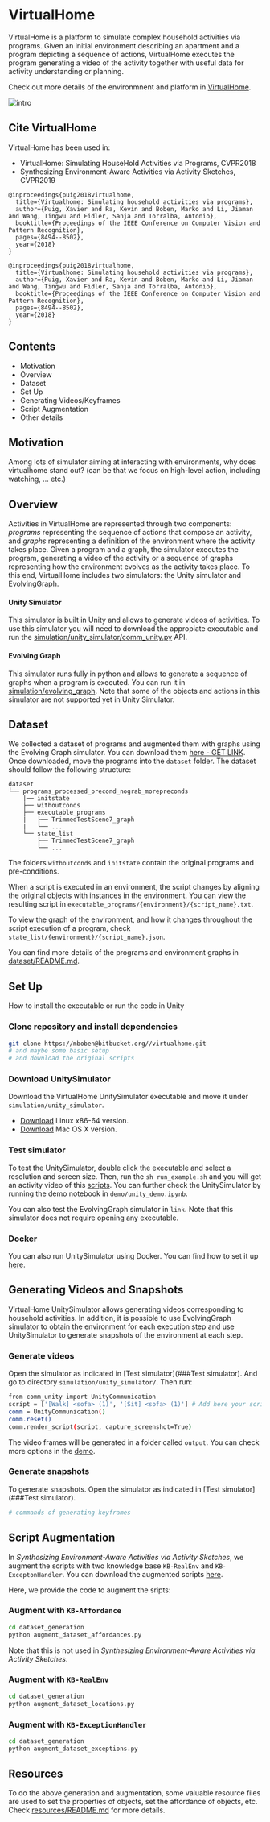 # VirtualHome
VirtualHome is a platform to simulate complex household activities via programs. 
Given an initial environment describing an apartment and a program depicting a sequence of actions, 
VirtualHome executes the program generating a video of the activity together with useful data for activity understanding or planning.

Check out more details of the environmnent and platform in [VirtualHome](http://virtual-home.org). 

![intro](/assets/vh_intro.gif)


## Cite VirtualHome

VirtualHome has been used in:

- VirtualHome: Simulating HouseHold Activities via Programs, CVPR2018
- Synthesizing Environment-Aware Activities via Activity Sketches, CVPR2019


```
@inproceedings{puig2018virtualhome,
  title={Virtualhome: Simulating household activities via programs},
  author={Puig, Xavier and Ra, Kevin and Boben, Marko and Li, Jiaman and Wang, Tingwu and Fidler, Sanja and Torralba, Antonio},
  booktitle={Proceedings of the IEEE Conference on Computer Vision and Pattern Recognition},
  pages={8494--8502},
  year={2018}
}
```

```
@inproceedings{puig2018virtualhome,
  title={Virtualhome: Simulating household activities via programs},
  author={Puig, Xavier and Ra, Kevin and Boben, Marko and Li, Jiaman and Wang, Tingwu and Fidler, Sanja and Torralba, Antonio},
  booktitle={Proceedings of the IEEE Conference on Computer Vision and Pattern Recognition},
  pages={8494--8502},
  year={2018}
}
```

## Contents

- Motivation
- Overview
- Dataset 
- Set Up
- Generating Videos/Keyframes
- Script Augmentation
- Other details

## Motivation

Among lots of simulator aiming at interacting with environments, why does virtualhome stand out? 
(can be that we focus on high-level action, including watching, ... etc.)

## Overview
Activities in VirtualHome are represented through two components: *programs* representing the sequence of actions that compose an activity, and *graphs* representing a definition of the environment where the activity takes place. Given a program and a graph, the simulator executes the program, generating a video of the activity or a sequence of graphs representing how the environment evolves as the activity takes place. To this end, VirtualHome includes two simulators: the Unity simulator and EvolvingGraph.

#### Unity Simulator 
This simulator is built in Unity and allows to generate videos of activities. To use this simulator you will need to download the appropiate executable and run the [simulation/unity_simulator/comm_unity.py](simulation/unity_simulator/comm_unity.py) API.

#### Evolving Graph
This simulator runs fully in python and allows to generate a sequence of graphs when a program is executed. You can run it in [simulation/evolving_graph](evolving_graph). Note that some of the objects and actions in this simulator are not supported yet in Unity Simulator.


## Dataset

We collected a dataset of programs and augmented them with graphs using the Evolving Graph simulator. You can download them [here - GET LINK](). 
Once downloaded, move the programs into the `dataset` folder. The dataset should follow the following structure:

```
dataset
└── programs_processed_precond_nograb_morepreconds
	|── initstate
	├── withoutconds
	├── executable_programs
	|   ├── TrimmedTestScene7_graph
	|	└── ...
	└── state_list
		├── TrimmedTestScene7_graph
	   	└── ...	
```

The folders `withoutconds` and `initstate` contain the original programs and pre-conditions. 

When a script is executed in an environment, the script changes by aligning the original objects with instances in the environment. You can view the resulting script in `executable_programs/{environment}/{script_name}.txt`.

To view the graph of the environment, and how it changes throughout the script execution of a program, check   `state_list/{environment}/{script_name}.json`.

You can find more details of the programs and environment graphs in [dataset/README.md](dataset/README.md). 


## Set Up

How to install the executable or run the code in Unity

### Clone repository and install dependencies
```bash
git clone https://mboben@bitbucket.org//virtualhome.git
# and maybe some basic setup
# and download the original scripts
```

### Download UnitySimulator
Download the VirtualHome UnitySimulator executable and move it under `simulation/unity_simulator`.

- [Download]() Linux x86-64 version.
- [Download]() Mac OS X version.


### Test simulator

To test the UnitySimulator, double click the executable and select a resolution and screen size. Then, run the `sh run_example.sh` and you will get an activity video of this [scripts](example_scripts/...). 
You can further check the UnitySimulator by running the demo notebook in `demo/unity_demo.ipynb`.

You can also test the EvolvingGraph simulator in `link`. Note that this simulator does not require opening any executable.

### Docker
You can also run UnitySimulator using Docker. You can find how to set it up [here](Docker).


## Generating Videos and Snapshots

VirtualHome UnitySimulator allows generating videos corresponding to household activities. In addition, it is possible to use EvolvingGraph simulator to obtain the environment for each execution step and use UnitySimulator to generate snapshots of the environment at each step.


### Generate videos

Open the simulator as indicated in [Test simulator](###Test simulator). And go to directory `simulation/unity_simulator/`. Then run:

```bash
from comm_unity import UnityCommunication
script = ['[Walk] <sofa> (1)', '[Sit] <sofa> (1)'] # Add here your script
comm = UnityCommunication()
comm.reset()
comm.render_script(script, capture_screenshot=True)

```
The video frames will be generated in a folder called `output`. You can check more options in the [demo](demo/unity_demo.ipynb).


### Generate snapshots

To generate snapshots. Open the simulator as indicated in [Test simulator](###Test simulator).

```bash
# commands of generating keyframes
```

## Script Augmentation


In *Synthesizing Environment-Aware Activities via Activity Sketches*, 
we augment the scripts with two knowledge base `KB-RealEnv` and `KB-ExceptonHandler`.
You can download the augmented scripts [here]().

Here, we provide the code to augment the sripts:

### Augment with `KB-Affordance`

```bash
cd dataset_generation
python augment_dataset_affordances.py
```
Note that this is not used in *Synthesizing Environment-Aware Activities via Activity Sketches*.

### Augment with `KB-RealEnv`

```bash
cd dataset_generation
python augment_dataset_locations.py
```


### Augment with `KB-ExceptionHandler`

```bash
cd dataset_generation
python augment_dataset_exceptions.py
```

## Resources

To do the above generation and augmentation, some valuable resource files are used to set the properties of objects, set the affordance of objects, etc.
Check [resources/README.md](resources/README.md) for more details.




